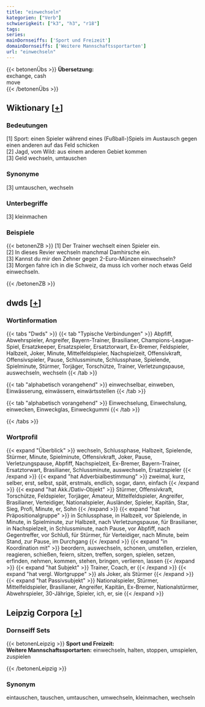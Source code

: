 ```yaml
---
title: "einwechseln"
kategorien: ["Verb"]
schwierigkeit: ["k3", "h3", "r18"]
tags:
series:
mainDornseiffs: ['Sport und Freizeit']
domainDornseiffs: ['Weitere Mannschaftssportarten']
url: "einwechseln"
---
```


{{< betonenÜbs >}}
**Übersetzung:**  
exchange, cash  
move  
{{< /betonenÜbs >}}

## Wiktionary [[+](https://de.wiktionary.org/wiki/einwechseln)]

### Bedeutungen
[1] Sport: einen Spieler während eines (Fußball-)Spiels im Austausch gegen einen anderen auf das Feld schicken  
[2] Jagd, vom Wild: aus einem anderen Gebiet kommen  
[3] Geld wechseln, umtauschen  

### Synonyme
[3] umtauschen, wechseln  

### Unterbegriffe
[3] kleinmachen  

### Beispiele
{{< betonenZB >}}
[1] Der Trainer wechselt einen Spieler ein.  
[2] In dieses Revier wechseln manchmal Damhirsche ein.  
[3] Kannst du mir den Zehner gegen 2-Euro-Münzen einwechseln?  
[3] Morgen fahre ich in die Schweiz, da muss ich vorher noch etwas Geld einwechseln.  

{{< /betonenZB >}}


## dwds [[+](https://www.dwds.de/wb/einwechseln)]

### Wortinformation
{{< tabs "Dwds" >}}
{{< tab "Typische Verbindungen" >}}
Abpfiff, Abwehrspieler, Angreifer, Bayern-Trainer, Brasilianer, Champions-League-Spiel, Ersatzkeeper, Ersatzspieler, Ersatztorwart, Ex-Bremer, Feldspieler, Halbzeit, Joker, Minute, Mittelfeldspieler, Nachspielzeit, Offensivkraft, Offensivspieler, Pause, Schlussminute, Schlussphase, Spielende, Spielminute, Stürmer, Torjäger, Torschütze, Trainer, Verletzungspause, auswechseln, wechseln
{{< /tab >}}

{{< tab "alphabetisch vorangehend" >}}
einwechselbar, einweben, Einwässerung, einwässern, einwärtsstellen
{{< /tab >}}

{{< tab "alphabetisch vorangehend" >}}
Einwechselung, Einwechslung, einwecken, Einweckglas, Einweckgummi
{{< /tab >}}

{{< /tabs >}}

### Wortprofil
{{< expand "Überblick" >}} wechseln, Schlussphase, Halbzeit, Spielende, Stürmer, Minute, Spielminute, Offensivkraft, Joker, Pause, Verletzungspause, Abpfiff, Nachspielzeit, Ex-Bremer, Bayern-Trainer, Ersatztorwart, Brasilianer, Schlussminute, auswechseln, Ersatzspieler {{< /expand >}}
{{< expand "hat Adverbialbestimmung" >}} zweimal, kurz, selber, erst, selbst, spät, erstmals, endlich, sogar, dann, einfach {{< /expand >}}
{{< expand "hat Akk./Dativ-Objekt" >}} Stürmer, Offensivkraft, Torschütze, Feldspieler, Torjäger, Amateur, Mittelfeldspieler, Angreifer, Brasilianer, Verteidiger, Nationalspieler, Ausländer, Spieler, Kapitän, Star, Sieg, Profi, Minute, er, Sohn {{< /expand >}}
{{< expand "hat Präpositionalgruppe" >}} in Schlussphase, in Halbzeit, vor Spielende, in Minute, in Spielminute, zur Halbzeit, nach Verletzungspause, für Brasilianer, in Nachspielzeit, in Schlussminute, nach Pause, vor Abpfiff, nach Gegentreffer, vor Schluß, für Stürmer, für Verteidiger, nach Minute, beim Stand, zur Pause, im Durchgang {{< /expand >}}
{{< expand "in Koordination mit" >}} beordern, auswechseln, schonen, umstellen, erzielen, reagieren, schießen, feiern, sitzen, treffen, sorgen, spielen, setzen, erfinden, nehmen, kommen, stehen, bringen, verlieren, lassen {{< /expand >}}
{{< expand "hat Subjekt" >}} Trainer, Coach, er {{< /expand >}}
{{< expand "hat vergl. Wortgruppe" >}} als Joker, als Stürmer {{< /expand >}}
{{< expand "hat Passivsubjekt" >}} Nationalspieler, Stürmer, Mittelfeldspieler, Brasilianer, Angreifer, Kapitän, Ex-Bremer, Nationalstürmer, Abwehrspieler, 30-Jährige, Spieler, ich, er, sie {{< /expand >}}

## Leipzig Corpora [[+](https://corpora.uni-leipzig.de/en/res?word=einwechseln&corpusId=deu_newscrawl-public_2018)]

### Dornseiff Sets
{{< betonenLeipzig >}}
**Sport und Freizeit:**  
**Weitere Mannschaftssportarten:** einwechseln, halten, stoppen, umspielen, zuspielen  

{{< /betonenLeipzig >}}

### Synonym
eintauschen, tauschen, umtauschen, umwechseln, kleinmachen, wechseln

